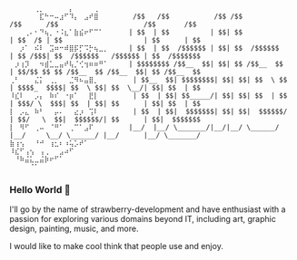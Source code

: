 ```
⠀⠀⠀⠀⠀⢀⡀⠀⠀⠀⠀⠀⡄⠀⠀⠀⠀⢀⠀⠀
⠀⠀⠀⠀⠀⠀⣏⠓⠒⠤⣰⠋⠹⡄⠀⣠⠞⣿⠀⠀      /$$   /$$           /$$ /$$                 /$$      /$$                     /$$       /$$
⠀⠀⠀⢀⠄⠂⠙⢦⡀⠐⠨⣆⠁⣷⣮⠖⠋⠉⠁⠀     | $$  | $$          | $$| $$                | $$  /$ | $$                    | $$      | $$
⠀⠀⡰⠁⠀⠮⠇⠀⣩⠶⠒⠾⣿⡯⡋⠩⡓⢦⣀⡀     | $$  | $$  /$$$$$$ | $$| $$  /$$$$$$       | $$ /$$$| $$  /$$$$$$   /$$$$$$ | $$  /$$$$$$$
⠀⡰⢰⡹⠀⠀⠲⣾⣁⣀⣤⠞⢧⡈⢊⢲⠶⠶⠛⠁     | $$$$$$$$ /$$__  $$| $$| $$ /$$__  $$      | $$/$$ $$ $$ /$$__  $$ /$$__  $$| $$ /$$__  $$
⢀⠃⠀⠀⠀⣌⡅⠀⢀⡀⠀⠀⣈⠻⠦⣤⣿⡀⠀⠀      | $$__  $$| $$$$$$$$| $$| $$| $$  \ $$      | $$$$_  $$$$| $$  \ $$| $$  \__/| $$| $$  | $$
⠸⣎⠇⠀⠀⡠⡄⠀⠷⠎⠀⠐⡶⠁⠀⠀⣟⡇⠀⠀      | $$  | $$| $$_____/| $$| $$| $$  | $$      | $$$/ \  $$$| $$  | $$| $$      | $$| $$  | $$
⡇⠀⡠⣄⠀⠷⠃⠀⠀⡤⠄⠀⠀⣔⡰⠀⢩⠇⠀⠀      | $$  | $$|  $$$$$$$| $$| $$|  $$$$$$/      | $$/   \  $$|  $$$$$$/| $$      | $$|  $$$$$$$
⡇⠀⠻⠋⠀⢀⠤⠀⠈⠛⠁⠀⢀⠉⠁⣠⠏⠀⠀⠀     |__/  |__/ \_______/|__/|__/ \______/       |__/     \__/ \______/ |__/      |__/ \_______/
⣷⢰⢢⠀⠀⠘⠚⠀⢰⣂⠆⠰⢥⡡⠞⠁⠀⠀⠀⠀
⠸⣎⠋⢠⢢⠀⢠⢀⠀⠀⣠⠴⠋⠀⠀⠀⠀⠀⠀⠀
⠀⠘⠷⣬⣅⣀⣬⡷⠖⠋⠁⠀⠀⠀⠀⠀⠀⠀⠀⠀
⠀⠀⠀⠀⠈⠁⠀⠀⠀⠀⠀⠀⠀⠀⠀⠀⠀⠀⠀⠀
```
### Hello World 👋

I'll go by the name of strawberry-development and have enthusiast with a passion for exploring various domains beyond IT, including art, graphic design, painting, music, and more.


I would like to make cool think that people use and enjoy.
